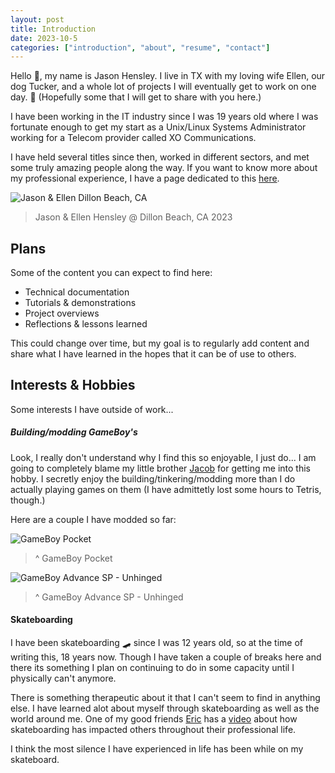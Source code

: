 ```yaml
---
layout: post
title: Introduction
date: 2023-10-5
categories: ["introduction", "about", "resume", "contact"]
---
```


Hello 👋, my name is Jason Hensley. I live in TX with my loving wife Ellen, our dog Tucker, and a whole lot of projects I will eventually get to work on one day. 🙂 (Hopefully some that I will get to share with you here.)

I have been working in the IT industry since I was 19 years old where I was fortunate enough to get my start as a Unix/Linux Systems Administrator working for a Telecom provider called XO Communications. 

I have held several titles since then, worked in different sectors, and met some truly amazing people along the way. If you want to know more about my professional experience, I have a page dedicated to this [here](/posts/resume/index.html).

![Jason & Ellen Dillon Beach, CA](/screenshots/je_db.jpg) 
> Jason & Ellen Hensley @ Dillon Beach, CA 2023

## Plans
Some of the content you can expect to find here:

- Technical documentation
- Tutorials & demonstrations
- Project overviews
- Reflections & lessons learned

This could change over time, but my goal is to regularly add content and share what I have learned in the hopes that it can be of use to others. 

## Interests & Hobbies
Some interests I have outside of work...

##### Building/modding GameBoy's
Look, I really don't understand why I find this so enjoyable, I just do... I am going to completely blame my little brother [Jacob](https://jacobhensley.dev) for getting me into this hobby. I secretly enjoy the building/tinkering/modding more than I do actually playing games on them (I have admittetly lost some hours to Tetris, though.)

Here are a couple I have modded so far:

![GameBoy Pocket](/screenshots/gbp_white.jpg)
> ^ GameBoy Pocket

![GameBoy Advance SP - Unhinged](/screenshots/gba_unhinged.jpg)
> ^ GameBoy Advance SP - Unhinged

#### Skateboarding

I have been skateboarding 🛹 since I was 12 years old, so at the time of writing this, 18 years now. Though I have taken a couple of breaks here and there its something I plan on continuing to do in some capacity until I physically can't anymore. 

There is something ther​a​peu​tic about it that I can't seem to find in anything else. I have learned alot about myself through skateboarding as well as the world around me. One of my good friends [Eric](https://www.ericjkuhns.com/) has a [video](https://youtu.be/8iOpff_LtOA?si=59BqGW6BLsaUOO3X) about how skateboarding has impacted others throughout their professional life. 

I think the most silence I have experienced in life has been while on my skateboard. 
